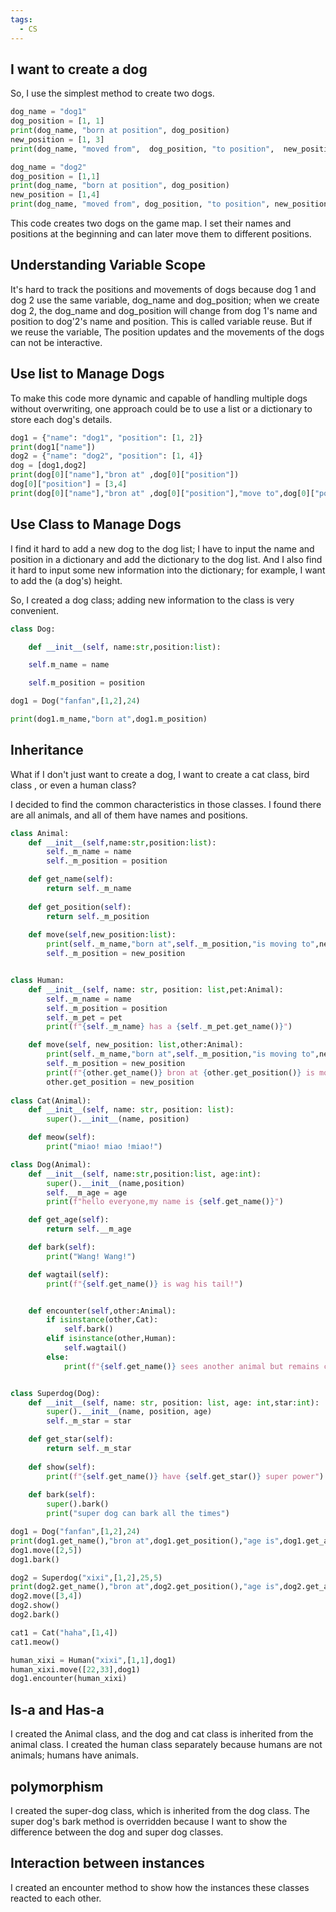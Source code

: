 ```yaml
---
tags:
  - CS
---
```

## I want to create a dog

So, I use the simplest method to create two dogs.
```python
dog_name = "dog1"
dog_position = [1, 1]
print(dog_name, "born at position", dog_position)
new_position = [1, 3]
print(dog_name, "moved from",  dog_position, "to position",  new_position)

dog_name = "dog2"
dog_position = [1,1]
print(dog_name, "born at position", dog_position)
new_position = [1,4]
print(dog_name, "moved from", dog_position, "to position", new_position) 
```

This code creates two dogs on the game map. I set their names and positions at the beginning and can later move them to different positions.

## Understanding Variable Scope
It's hard to track the positions and movements of dogs because dog 1 and dog 2 use the same variable, dog_name and dog_position; when we create dog 2, the dog_name and dog_position will change from dog 1's name and position to dog'2's name and position. This is called variable reuse. But if we reuse the variable, The position updates and the movements of the dogs can not be interactive.

## Use list to Manage Dogs
To make this code more dynamic and capable of handling multiple dogs without overwriting, one approach could be to use a list or a dictionary to store each dog's details.

```python
dog1 = {"name": "dog1", "position": [1, 2]}
print(dog1["name"])
dog2 = {"name": "dog2", "position": [1, 4]}
dog = [dog1,dog2]
print(dog[0]["name"],"bron at" ,dog[0]["position"])
dog[0]["position"] = [3,4]
print(dog[0]["name"],"bron at" ,dog[0]["position"],"move to",dog[0]["position"])

```

## Use Class to Manage Dogs
I find it hard to add a new dog to the dog list; I have to input the name and position in a dictionary and add the dictionary to the dog list. And I also find it hard to input some new information into the dictionary; for example, I want to add the (a dog's) height.

So, I created a dog class; adding new information to the class is very convenient.

```python
class Dog:

    def __init__(self, name:str,position:list):

	self.m_name = name

	self.m_position = position

dog1 = Dog("fanfan",[1,2],24)

print(dog1.m_name,"born at",dog1.m_position)

```

## Inheritance 

What if I don't just want to create a dog, I want to create a cat class, bird class , or even a human class?

I decided to find the common characteristics in those classes. I found there are all animals, and all of them have names and positions. 

```python
class Animal:
    def __init__(self,name:str,position:list):
        self._m_name = name
        self._m_position = position

    def get_name(self):
        return self._m_name
    
    def get_position(self):
        return self._m_position
    
    def move(self,new_position:list):
        print(self._m_name,"born at",self._m_position,"is moving to",new_position)
        self._m_position = new_position


class Human:
    def __init__(self, name: str, position: list,pet:Animal):
        self._m_name = name
        self._m_position = position
        self._m_pet = pet
        print(f"{self._m_name} has a {self._m_pet.get_name()}")

    def move(self, new_position: list,other:Animal):
        print(self._m_name,"born at",self._m_position,"is moving to",new_position)
        self._m_position = new_position
        print(f"{other.get_name()} bron at {other.get_position()} is moving to {new_position}")
        other.get_position = new_position
    
class Cat(Animal):
    def __init__(self, name: str, position: list):
        super().__init__(name, position)

    def meow(self):
        print("miao! miao !miao!")

class Dog(Animal):
    def __init__(self, name:str,position:list, age:int):
        super().__init__(name,position)
        self.__m_age = age
        print(f"hello everyone,my name is {self.get_name()}")

    def get_age(self):
        return self.__m_age

    def bark(self):
        print("Wang! Wang!")

    def wagtail(self):
        print(f"{self.get_name()} is wag his tail!")


    def encounter(self,other:Animal):
        if isinstance(other,Cat):
            self.bark()
        elif isinstance(other,Human):
            self.wagtail()
        else:
            print(f"{self.get_name()} sees another animal but remains calm.")


class Superdog(Dog):
    def __init__(self, name: str, position: list, age: int,star:int):
        super().__init__(name, position, age) 
        self._m_star = star

    def get_star(self):
        return self._m_star
    
    def show(self):
        print(f"{self.get_name()} have {self.get_star()} super power")
    
    def bark(self):
        super().bark()
        print("super dog can bark all the times")

dog1 = Dog("fanfan",[1,2],24)
print(dog1.get_name(),"bron at",dog1.get_position(),"age is",dog1.get_age())
dog1.move([2,5])
dog1.bark()

dog2 = Superdog("xixi",[1,2],25,5)
print(dog2.get_name(),"bron at",dog2.get_position(),"age is",dog2.get_age())
dog2.move([3,4])
dog2.show()
dog2.bark()

cat1 = Cat("haha",[1,4])
cat1.meow()

human_xixi = Human("xixi",[1,1],dog1)
human_xixi.move([22,33],dog1)
dog1.encounter(human_xixi)
```


## Is-a and Has-a
I created the Animal class, and the dog and cat class is inherited from the animal class. I created the human class separately because humans are not animals; humans have animals. 

## polymorphism

I created the super-dog class, which is inherited from the dog class. The super dog's bark method is overridden because I want to show the difference between the dog and super dog classes.

## Interaction between instances

I created an encounter method to show how the instances these classes reacted to each other.


